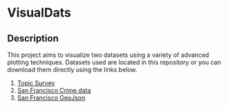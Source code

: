 # VisualDats

## Description
This project aims to visualize two datasets using a variety of advanced plotting techniques. Datasets used are located in this repository or you can download them directly using the links below.
1. [Topic Survey](https://cocl.us/datascience_survey_data)
2. [San Francisco Crime data](https://cocl.us/sanfran_crime_dataset)
3. [San Francisco GeoJson](https://cocl.us/sanfran_geojson)
